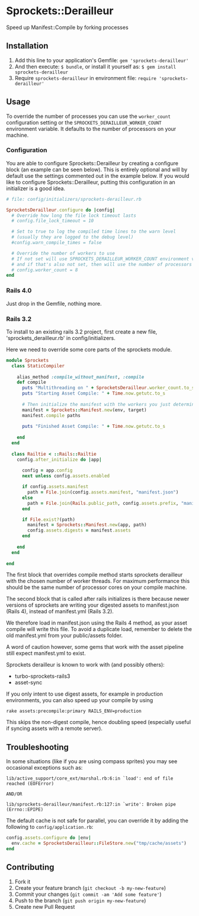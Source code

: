 # Sprockets::Derailleur

Speed up Manifest::Compile by forking processes 

## Installation

1. Add this line to your application's Gemfile: `gem 'sprockets-derailleur'`
2. And then execute: `$ bundle`, or install it yourself as: `$ gem install sprockets-derailleur`
3. Require `sprockets-derailleur` in environment file: `require 'sprockets-derailleur'`

## Usage

To override the number of processes you can use the `worker_count` configuration
setting or the `SPROCKETS_DERAILLEUR_WORKER_COUNT` environment variable.
It defaults to the number of processors on your machine.

### Configuration

You are able to configure Sprockets::Derailleur by creating a configure block (an example can be seen below).
This is entirely optional and will by default use the settings commented out in the example below.
If you would like to configure Sprockets::Derailleur, putting this configuration in an initializer is a good idea.

```ruby
# file: config/initializers/sprockets-derailleur.rb

SprocketsDerailleur.configure do |config|
  # Override how long the file lock timeout lasts
  # config.file_lock_timeout = 10

  # Set to true to log the compiled time lines to the warn level
  # (usually they are logged to the debug level)
  #config.warn_compile_times = false

  # Override the number of workers to use
  # If not set will use SPROCKETS_DERAILLEUR_WORKER_COUNT environment variable
  # and if that's also not set, then will use the number of processors
  # config.worker_count = 8
end
```

### Rails 4.0

Just drop in the Gemfile, nothing more.

### Rails 3.2

To install to an existing rails 3.2 project, first create a new file, 'sprockets_derailleur.rb' in config/initializers.

Here we need to override some core parts of the sprockets module.

```ruby
module Sprockets
  class StaticCompiler
  
    alias_method :compile_without_manifest, :compile
    def compile
      puts "Multithreading on " + SprocketsDerailleur.worker_count.to_s + " processors"
      puts "Starting Asset Compile: " + Time.now.getutc.to_s
      
      # Then initialize the manifest with the workers you just determined
      manifest = Sprockets::Manifest.new(env, target)
      manifest.compile paths
      
      puts "Finished Asset Compile: " + Time.now.getutc.to_s
      
    end
  end
  
  class Railtie < ::Rails::Railtie
    config.after_initialize do |app|
      
      config = app.config
      next unless config.assets.enabled

      if config.assets.manifest
        path = File.join(config.assets.manifest, "manifest.json")
      else
        path = File.join(Rails.public_path, config.assets.prefix, "manifest.json")
      end

      if File.exist?(path)
        manifest = Sprockets::Manifest.new(app, path)
        config.assets.digests = manifest.assets
      end
      
    end
  end
  
end
```

The first block that overrides compile method starts sprockets derailleur with the chosen number of worker threads.
For maximum performance this should be the same number of processor cores on your compile machine.

The second block that is called after rails initializes is there because newer versions of sprockets are writing your
digested assets to manifest.json (Rails 4), instead of manifest.yml (Rails 3.2).

We therefore load in manifest.json using the Rails 4 method, as your asset compile will write this file. To avoid a duplicate
load, remember to delete the old manifest.yml from your public/assets folder.

A word of caution however, some gems that work with the asset pipeline still expect manifest.yml to exist.

Sprockets derailleur is known to work with (and possibly others):

- turbo-sprockets-rails3
- asset-sync

If you only intent to use digest assets, for example in production environments, you can also speed up your compile by using

```
rake assets:precompile:primary RAILS_ENV=production
```

This skips the non-digest compile, hence doubling speed (especially useful if syncing assets with a remote server).

## Troubleshooting

In some situations (like if you are using compass sprites) you may see
occasional exceptions such as:

```
lib/active_support/core_ext/marshal.rb:6:in `load': end of file reached (EOFError)

AND/OR

lib/sprockets-derailleur/manifest.rb:127:in `write': Broken pipe (Errno::EPIPE)
```

The default cache is not safe for parallel, you can override it by adding the
following to `config/application.rb`:

```ruby
config.assets.configure do |env|
  env.cache = SprocketsDerailleur::FileStore.new("tmp/cache/assets")
end
```

## Contributing

1. Fork it
2. Create your feature branch (`git checkout -b my-new-feature`)
3. Commit your changes (`git commit -am 'Add some feature'`)
4. Push to the branch (`git push origin my-new-feature`)
5. Create new Pull Request
